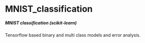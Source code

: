 # MNIST_classification
<h5> MNIST classification (scikit-learn) </h5>
<p> Tensorflow based binary and multi class models and error analysis. </p>
